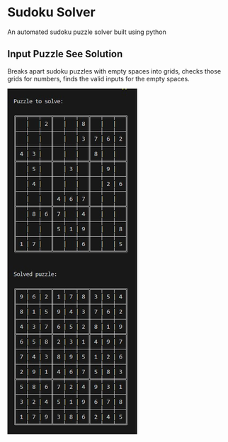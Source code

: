 # Sudoku Solver
An automated sudoku puzzle solver built using python

## Input Puzzle See Solution
Breaks apart sudoku puzzles with empty spaces into grids, checks those grids for numbers, finds the valid inputs for the empty spaces.

![Screenshot of the example puzzle being solver](./sudoku.jpg)
